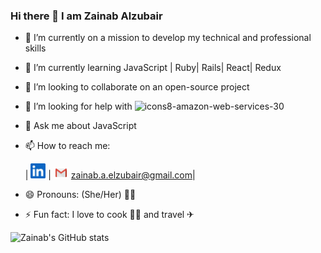 ### Hi there 👋 I am Zainab Alzubair


- 🔭 I’m currently on a mission  to develop my technical and professional skills
- 🌱 I’m currently learning JavaScript | Ruby| Rails| React| Redux 
- 👯 I’m looking to collaborate on an open-source project
- 🤔 I’m looking for help with ![icons8-amazon-web-services-30](https://user-images.githubusercontent.com/70941894/202737894-4d55cfa1-c740-4092-9c33-a4783e275029.png)
- 💬 Ask me about JavaScript
- 📫 How to reach me:  

   |  [<img src="https://github.com/Amchuz/Amchuz/blob/master/linkedin.jpeg" alt="linkedin logo" width="24">](https://www.linkedin.com/in/zainab-al-zubair-bb6777168/) |  [<img src="https://github.com/Amchuz/Amchuz/blob/master/gmail.jpeg" alt="gmail logo" width="24">](zainab.a.elzubair@gmail.com)  zainab.a.elzubair@gmail.com|
- 😄 Pronouns: (She/Her) 👩‍💻
- ⚡ Fun fact: I love to cook 👩‍🍳 and travel ✈




![Zainab's GitHub stats](https://github-readme-stats.vercel.app/api?username=Zainab-Alzubair&theme=radical&show_icons=true)
